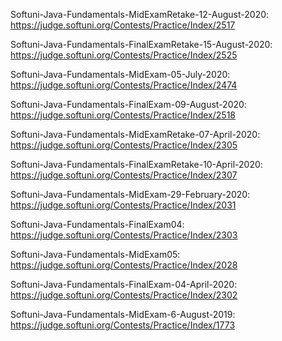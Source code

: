 Softuni-Java-Fundamentals-MidExamRetake-12-August-2020: https://judge.softuni.org/Contests/Practice/Index/2517

Softuni-Java-Fundamentals-FinalExamRetake-15-August-2020: https://judge.softuni.org/Contests/Practice/Index/2525

Softuni-Java-Fundamentals-MidExam-05-July-2020: https://judge.softuni.org/Contests/Practice/Index/2474

Softuni-Java-Fundamentals-FinalExam-09-August-2020: https://judge.softuni.org/Contests/Practice/Index/2518

Softuni-Java-Fundamentals-MidExamRetake-07-April-2020: https://judge.softuni.org/Contests/Practice/Index/2305

Softuni-Java-Fundamentals-FinalExamRetake-10-April-2020: https://judge.softuni.org/Contests/Practice/Index/2307

Softuni-Java-Fundamentals-MidExam-29-February-2020: https://judge.softuni.org/Contests/Practice/Index/2031

Softuni-Java-Fundamentals-FinalExam04: https://judge.softuni.org/Contests/Practice/Index/2303

Softuni-Java-Fundamentals-MidExam05: https://judge.softuni.org/Contests/Practice/Index/2028

Softuni-Java-Fundamentals-FinalExam-04-April-2020: https://judge.softuni.org/Contests/Practice/Index/2302

Softuni-Java-Fundamentals-MidExam-6-August-2019: https://judge.softuni.org/Contests/Practice/Index/1773

